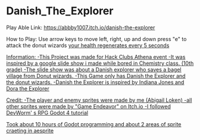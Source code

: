# Danish_The_Explorer
Play Able Link: https://abbby1007.itch.io/danish-the-explorer

How to Play:
Use arrow keys to move left, right, up and down
press "e" to attack the donut wizards
<u>your health regenerates every 5 seconds<u>

Information:
-This Project was made for Hack Clubs Athena event
-It was inspired by a google slide show i made while bored in Chemistry class. (10th grade)
-The slide show was about a Danish explorer who saves a bagel village from Donut wizards.
-This Game only has Danish the Explorer and the donut wizards.
-Danish the Explorer is inspired by Indiana Jones and Dora the Explorer

Credit:
-The player and enemy sprites were made by me (Abigail Loken)
-all other sprites were made by "Game Endeavor" on Itch.io
-I followed DevWorm' s RPG Godot 4 tutorial

Took about 10 hours of Godot programming and about 2 areas of sprite craeting in aesprite
